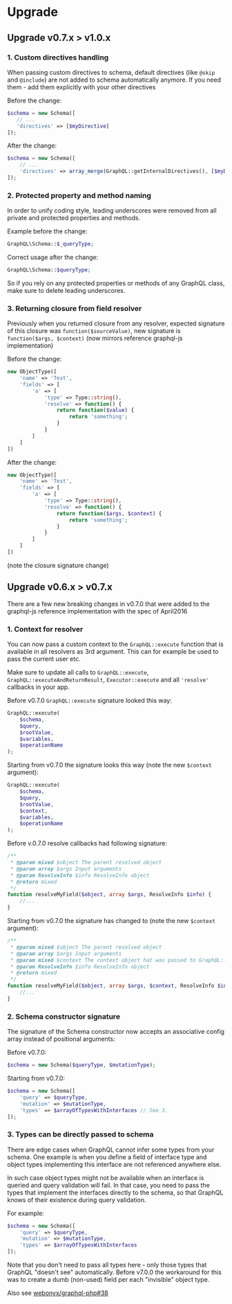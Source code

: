 # Upgrade

## Upgrade v0.7.x > v1.0.x

### 1. Custom directives handling
When passing custom directives to schema, default directives (like `@skip` and `@include`) 
are not added to schema automatically anymore. If you need them - add them explicitly with your other directives

Before the change:
```php
$schema = new Schema([
   // ...
   'directives' => [$myDirective]
]);
```

After the change:
```php
$schema = new Schema([
    // ...
    'directives' => array_merge(GraphQL::getInternalDirectives(), [$myDirective])
]);
```

### 2. Protected property and method naming
In order to unify coding style, leading underscores were removed from all private and protected properties 
and methods. 

Example before the change:
```php
GraphQL\Schema::$_queryType;
```

Correct usage after the change:
```php
GraphQL\Schema::$queryType;
```

So if you rely on any protected properties or methods of any GraphQL class, make sure to 
delete leading underscores.

### 3. Returning closure from field resolver
Previously when you returned closure from any resolver, expected signature of this closure
was `function($sourceValue)`, new signature is `function($args, $context)` 
(now mirrors reference graphql-js implementation)

Before the change:
```php
new ObjectType([
    'name' => 'Test',
    'fields' => [
        'a' => [
            'type' => Type::string(),
            'resolve' => function() {
                return function($value) {
                    return 'something';
                }
            }
        ]
    ]
])

```
After the change:
```php
new ObjectType([
    'name' => 'Test',
    'fields' => [
        'a' => [
            'type' => Type::string(),
            'resolve' => function() {
                return function($args, $context) {
                    return 'something';
                }
            }
        ]
    ]
])
```
(note the closure signature change)

## Upgrade v0.6.x > v0.7.x

There are a few new breaking changes in v0.7.0 that were added to the graphql-js reference implementation 
with the spec of April2016

### 1. Context for resolver

You can now pass a custom context to the `GraphQL::execute` function that is available in all resolvers as 3rd argument. 
This can for example be used to pass the current user etc.

Make sure to update all calls to `GraphQL::execute`, `GraphQL::executeAndReturnResult`, `Executor::execute` and all 
`'resolve'` callbacks in your app.
 
Before v0.7.0 `GraphQL::execute` signature looked this way:
 ```php
 GraphQL::execute(
     $schema,
     $query,
     $rootValue,
     $variables,
     $operationName
 );
 ```

Starting from v0.7.0 the signature looks this way (note the new `$context` argument):
```php
GraphQL::execute(
    $schema,
    $query,
    $rootValue,
    $context,
    $variables,
    $operationName
);
```

Before v.0.7.0 resolve callbacks had following signature:
```php
/**
 * @param mixed $object The parent resolved object
 * @param array $args Input arguments
 * @param ResolveInfo $info ResolveInfo object
 * @return mixed
 */
function resolveMyField($object, array $args, ResolveInfo $info) {
    //...
}
```

Starting from v0.7.0 the signature has changed to (note the new `$context` argument): 
```php
/**
 * @param mixed $object The parent resolved object
 * @param array $args Input arguments
 * @param mixed $context The context object hat was passed to GraphQL::execute
 * @param ResolveInfo $info ResolveInfo object
 * @return mixed
 */
function resolveMyField($object, array $args, $context, ResolveInfo $info){
    //...
}
```

### 2. Schema constructor signature

The signature of the Schema constructor now accepts an associative config array instead of positional arguments:
 
Before v0.7.0:
```php
$schema = new Schema($queryType, $mutationType);
```

Starting from v0.7.0:
```php
$schema = new Schema([
    'query' => $queryType,
    'mutation' => $mutationType,
    'types' => $arrayOfTypesWithInterfaces // See 3.
]);
```

### 3. Types can be directly passed to schema

There are edge cases when GraphQL cannot infer some types from your schema. 
One example is when you define a field of interface type and object types implementing 
this interface are not referenced anywhere else.

In such case object types might not be available when an interface is queried and query 
validation will fail. In that case, you need to pass the types that implement the
interfaces directly to the schema, so that GraphQL knows of their existence during query validation.

For example:
```php
$schema = new Schema([
    'query' => $queryType,
    'mutation' => $mutationType,
    'types' => $arrayOfTypesWithInterfaces
]);
```

Note that you don't need to pass all types here - only those types that GraphQL "doesn't see" 
automatically. Before v7.0.0 the workaround for this was to create a dumb (non-used) field per 
each "invisible" object type.

Also see [webonyx/graphql-php#38](https://github.com/webonyx/graphql-php/issues/38)
